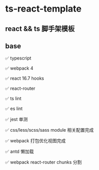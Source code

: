 # ts-react-template


## react && ts 脚手架模板


## base

✅ typescript

✅  webpack 4

✅  react 16.7 hooks

✅  react-router

✅  ts lint

✅  es lint

✅  jest 单测

✅  css/less/scss/sass module 相关配置完成

✅  webpack 打包优化视图完成

✅  antd 懒加载

✅  webpack react-router chunks 分割